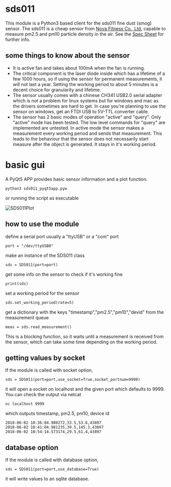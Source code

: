 # sds011

This module is a Python3 based client for the sds011 fine dust (smog) sensor.
The sds011 is a cheap sensor from  [Nova Fitness Co., Ltd.](https://www.inovafitness.com) capable to measure pm2.5 and pm10 particle density in the air.
See the [Spec Sheet](https://cdn.sparkfun.com/assets/parts/1/2/2/7/5/Laser_Dust_Sensor_Control_Protocol_V1.3.pdf) for further info.

## some things to know about the sensor

* It is active fan and takes about 100mA when the fan is running.
* The critical component is the laser diode inside which has a lifetime of a few 1000 hours, so if using the sensor for permanent measurements, it will not last a year. 
  Setting the working period to about 5 minutes is a decent choice for granularity and lifetime.
* The sensor usually comes with a chinese CH341 USB2.0 serial adapter which is not a problem for linux systems but for windows and mac as the drivers sometimes are hard to get.
  In case you're planning to use the sensor on windows, get an FTDI USB to 5V-TTL converter cable.
* The sensor has 2 basic modes of operation "active" and "query".
  Only "active" mode has been tested. The low level commands for "query" are implemented are untested.
  In active mode the sensor makes a measurement every working period and sends that measurement.
  This leads to the behaviour that the sensor does not necessarily start measure after the object is generated. It stays in it's working period.

# basic gui

A PyQt5 APP provides basic sensor information and a plot function.

```
python3 sds011_pyqt5app.pyw
```
or running the script as executable

![SDS011Plot](resources/sds011_plot.png)



## how to use the module

define a serial port usually a "ttyUSB" or a "com" port
```
port = "/dev/ttyUSB0"
```
make an instance of the SDS011 class
```
sds = SDS011(port=port)
```
get some info on the sensor to check if it's working fine
```
print(sds)
```
set a working period for the sensor 
```
sds.set_working_period(rate=5)
```
get a dictionary with the keys "timestamp","pm2.5","pm10","devid" from the measurement queue
```
meas = sds.read_measurement()
```
This is a blocking function, so it waits until a measurement is received from the sensor, which can take some time depending on the working period. 

## getting values by socket

If the module is called with socket option,
```
sds = SDS011(port=port,use_socket=True,socket_portnum=9999)

```
it will open a socket on localhost and the given port which defaults to 9999.
You can check the output via netcat
```
nc localhost 9999
```
which outputs timestamp, pm2.5, pm10, device id
```
2018-06-02 10:36:04.980272,33.5,53.6,43897
2018-06-02 10:41:04.981235,39.5,145.3,43897
2018-06-02 10:54:14.573174,29.5,61.4,43897
```

## database option
If the module is called with database option,
```
sds = SDS011(port=port,use_database=True)
```
it will write values to an sqlite database.
